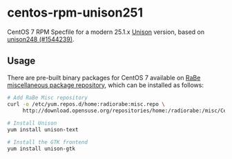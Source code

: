 # centos-rpm-unison251
CentOS 7 RPM Specfile for a modern 25.1.x
[Unison](https://www.cis.upenn.edu/~bcpierce/unison/) version, based on
[unison248 (#1544239)](https://bugzilla.redhat.com/show_bug.cgi?id=1544239#c2).


## Usage
There are pre-built binary packages for CentOS 7 available on [RaBe
miscellaneous package
repository](https://build.opensuse.org/project/show/home:radiorabe:misc), which
can be installed as follows:

```bash
# Add RaBe Misc repository
curl -o /etc/yum.repos.d/home:radiorabe:misc.repo \
     http://download.opensuse.org/repositories/home:/radiorabe:/misc/CentOS_7/home:radiorabe:misc.repo
 
# Install Unison
yum install unison-text

# Install the GTK frontend
yum install unison-gtk
```

